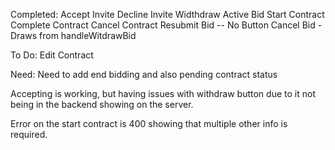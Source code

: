 Completed:
Accept Invite
Decline Invite
Widthdraw Active Bid
Start Contract
Complete Contract
Cancel Contract
Resubmit Bid -- No Button
Cancel Bid - Draws from handleWitdrawBid

To Do:
Edit Contract

Need:
Need to add end bidding
and also pending contract status

Accepting is working, but having issues with withdraw button due to it not being in the backend showing on the server.

Error on the start contract is 400 showing that multiple other info is required.

